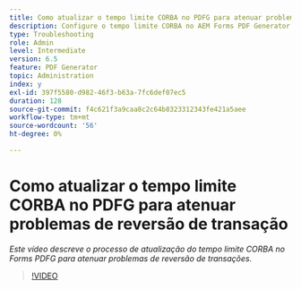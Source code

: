 ```yaml
---
title: Como atualizar o tempo limite CORBA no PDFG para atenuar problemas de reversão de transação?
description: Configure o tempo limite CORBA no AEM Forms PDF Generator para resolver problemas relacionados à reversão de transação
type: Troubleshooting
role: Admin
level: Intermediate
version: 6.5
feature: PDF Generator
topic: Administration
index: y
exl-id: 397f5580-d982-46f3-b63a-7fc6def07ec5
duration: 128
source-git-commit: f4c621f3a9caa8c2c64b8323312343fe421a5aee
workflow-type: tm+mt
source-wordcount: '56'
ht-degree: 0%

---
```


# Como atualizar o tempo limite CORBA no PDFG para atenuar problemas de reversão de transação

*Este vídeo descreve o processo de atualização do tempo limite CORBA no Forms PDFG para atenuar problemas de reversão de transações.*

>[!VIDEO](https://video.tv.adobe.com/v/335512?quality=12&learn=on)
